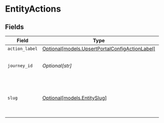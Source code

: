 # EntityActions


## Fields

| Field                                                                                        | Type                                                                                         | Required                                                                                     | Description                                                                                  | Example                                                                                      |
| -------------------------------------------------------------------------------------------- | -------------------------------------------------------------------------------------------- | -------------------------------------------------------------------------------------------- | -------------------------------------------------------------------------------------------- | -------------------------------------------------------------------------------------------- |
| `action_label`                                                                               | [Optional[models.UpsertPortalConfigActionLabel]](../models/upsertportalconfigactionlabel.md) | :heavy_minus_sign:                                                                           | N/A                                                                                          |                                                                                              |
| `journey_id`                                                                                 | *Optional[str]*                                                                              | :heavy_minus_sign:                                                                           | Entity ID                                                                                    | 5da0a718-c822-403d-9f5d-20d4584e0528                                                         |
| `slug`                                                                                       | [Optional[models.EntitySlug]](../models/entityslug.md)                                       | :heavy_minus_sign:                                                                           | URL-friendly identifier for the entity schema                                                | contact                                                                                      |